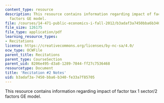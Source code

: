 ```yaml
---
content_type: resource
description: This resource contains information regarding impact of factor tax 1 sector/2
  factors GE model.
file: /courses/14-471-public-economics-i-fall-2012/b3adaf3a7450bba6b340fe33a7f85705_MIT14_471F12_recnotes2.pdf
file_size: 126175
file_type: application/pdf
learning_resource_types:
- Recitations
license: https://creativecommons.org/licenses/by-nc-sa/4.0/
ocw_type: OCWFile
parent_title: Recitations
parent_type: CourseSection
parent_uid: 8206e495-d3a8-1289-7844-ff27c7536468
resourcetype: Document
title: 'Recitation #2 Notes'
uid: b3adaf3a-7450-bba6-b340-fe33a7f85705
---
```

This resource contains information regarding impact of factor tax 1 sector/2 factors GE model.